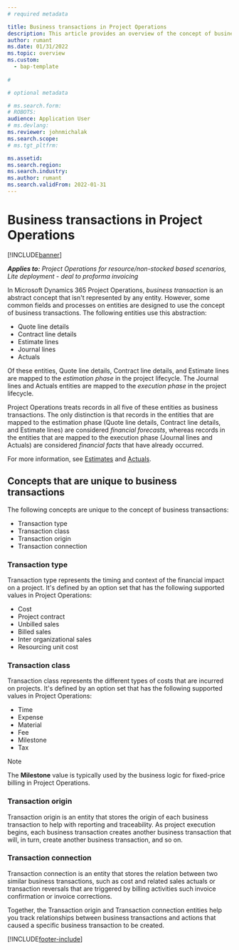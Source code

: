 ```yaml
---
# required metadata

title: Business transactions in Project Operations 
description: This article provides an overview of the concept of business transactions in Microsoft Dynamics 365 Project Operations.
author: rumant
ms.date: 01/31/2022
ms.topic: overview
ms.custom: 
  - bap-template
 
#

# optional metadata

# ms.search.form: 
# ROBOTS: 
audience: Application User
# ms.devlang: 
ms.reviewer: johnmichalak
ms.search.scope: 
# ms.tgt_pltfrm: 

ms.assetid: 
ms.search.region: 
ms.search.industry: 
ms.author: rumant
ms.search.validFrom: 2022-01-31
---
```


# Business transactions in Project Operations

[!INCLUDE[banner](../includes/banner.md)]

_**Applies to:** Project Operations for resource/non-stocked based scenarios, Lite deployment - deal to proforma invoicing_

In Microsoft Dynamics 365 Project Operations, *business transaction* is an abstract concept that isn't represented by any entity. However, some common fields and processes on entities are designed to use the concept of business transactions. The following entities use this abstraction:

- Quote line details
- Contract line details
- Estimate lines
- Journal lines
- Actuals

Of these entities, Quote line details, Contract line details, and Estimate lines are mapped to the *estimation phase* in the project lifecycle. The Journal lines and Actuals entities are mapped to the *execution phase* in the project lifecycle.

Project Operations treats records in all five of these entities as business transactions. The only distinction is that records in the entities that are mapped to the estimation phase (Quote line details, Contract line details, and Estimate lines) are considered *financial forecasts*, whereas records in the entities that are mapped to the execution phase (Journal lines and Actuals) are considered *financial facts* that have already occurred.

For more information, see [Estimates](../project-management/estimating-projects-overview.md) and [Actuals](actuals-overview.md).

## Concepts that are unique to business transactions

The following concepts are unique to the concept of business transactions:

- Transaction type
- Transaction class
- Transaction origin
- Transaction connection

### Transaction type

Transaction type represents the timing and context of the financial impact on a project. It's defined by an option set that has the following supported values in Project Operations:

- Cost
- Project contract
- Unbilled sales
- Billed sales
- Inter organizational sales
- Resourcing unit cost

### Transaction class

Transaction class represents the different types of costs that are incurred on projects. It's defined by an option set that has the following supported values in Project Operations:

- Time
- Expense
- Material
- Fee
- Milestone
- Tax

> [!NOTE]
> The **Milestone** value is typically used by the business logic for fixed-price billing in Project Operations.

### Transaction origin

Transaction origin is an entity that stores the origin of each business transaction to help with reporting and traceability. As project execution begins, each business transaction creates another business transaction that will, in turn, create another business transaction, and so on.

### Transaction connection

Transaction connection is an entity that stores the relation between two similar business transactions, such as cost and related sales actuals or transaction reversals that are triggered by billing activities such invoice confirmation or invoice corrections.

Together, the Transaction origin and Transaction connection entities help you track relationships between business transactions and actions that caused a specific business transaction to be created.

[!INCLUDE[footer-include](../includes/footer-banner.md)]
